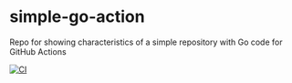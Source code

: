 # simple-go-action
Repo for showing characteristics of a simple repository with Go code for GitHub Actions

[![CI](https://github.com/danrosher/simple-go-action/actions/workflows/main.yml/badge.svg)](https://github.com/danrosher/simple-go-action/actions/workflows/main.yml)
